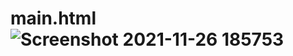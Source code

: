 # main.html![Screenshot 2021-11-26 185753](https://user-images.githubusercontent.com/85170432/143606468-4b690b84-647a-4d72-bd69-17101d084c8b.jpg)
